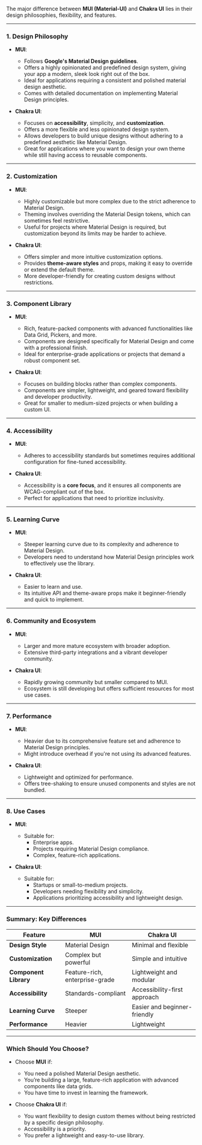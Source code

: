 The major difference between **MUI (Material-UI)** and **Chakra UI** lies in their design philosophies, flexibility, and features.

---

### **1. Design Philosophy**
- **MUI**: 
  - Follows **Google's Material Design guidelines**.
  - Offers a highly opinionated and predefined design system, giving your app a modern, sleek look right out of the box.
  - Ideal for applications requiring a consistent and polished material design aesthetic.
  - Comes with detailed documentation on implementing Material Design principles.

- **Chakra UI**:
  - Focuses on **accessibility**, simplicity, and **customization**.
  - Offers a more flexible and less opinionated design system.
  - Allows developers to build unique designs without adhering to a predefined aesthetic like Material Design.
  - Great for applications where you want to design your own theme while still having access to reusable components.

---

### **2. Customization**
- **MUI**:
  - Highly customizable but more complex due to the strict adherence to Material Design.
  - Theming involves overriding the Material Design tokens, which can sometimes feel restrictive.
  - Useful for projects where Material Design is required, but customization beyond its limits may be harder to achieve.

- **Chakra UI**:
  - Offers simpler and more intuitive customization options.
  - Provides **theme-aware styles** and props, making it easy to override or extend the default theme.
  - More developer-friendly for creating custom designs without restrictions.

---

### **3. Component Library**
- **MUI**:
  - Rich, feature-packed components with advanced functionalities like Data Grid, Pickers, and more.
  - Components are designed specifically for Material Design and come with a professional finish.
  - Ideal for enterprise-grade applications or projects that demand a robust component set.

- **Chakra UI**:
  - Focuses on building blocks rather than complex components.
  - Components are simpler, lightweight, and geared toward flexibility and developer productivity.
  - Great for smaller to medium-sized projects or when building a custom UI.

---

### **4. Accessibility**
- **MUI**:
  - Adheres to accessibility standards but sometimes requires additional configuration for fine-tuned accessibility.

- **Chakra UI**:
  - Accessibility is a **core focus**, and it ensures all components are WCAG-compliant out of the box.
  - Perfect for applications that need to prioritize inclusivity.

---

### **5. Learning Curve**
- **MUI**:
  - Steeper learning curve due to its complexity and adherence to Material Design.
  - Developers need to understand how Material Design principles work to effectively use the library.

- **Chakra UI**:
  - Easier to learn and use.
  - Its intuitive API and theme-aware props make it beginner-friendly and quick to implement.

---

### **6. Community and Ecosystem**
- **MUI**:
  - Larger and more mature ecosystem with broader adoption.
  - Extensive third-party integrations and a vibrant developer community.

- **Chakra UI**:
  - Rapidly growing community but smaller compared to MUI.
  - Ecosystem is still developing but offers sufficient resources for most use cases.

---

### **7. Performance**
- **MUI**:
  - Heavier due to its comprehensive feature set and adherence to Material Design principles.
  - Might introduce overhead if you're not using its advanced features.

- **Chakra UI**:
  - Lightweight and optimized for performance.
  - Offers tree-shaking to ensure unused components and styles are not bundled.

---

### **8. Use Cases**
- **MUI**:
  - Suitable for:
    - Enterprise apps.
    - Projects requiring Material Design compliance.
    - Complex, feature-rich applications.

- **Chakra UI**:
  - Suitable for:
    - Startups or small-to-medium projects.
    - Developers needing flexibility and simplicity.
    - Applications prioritizing accessibility and lightweight design.

---

### **Summary: Key Differences**
| Feature               | **MUI**                          | **Chakra UI**                   |
|-----------------------|----------------------------------|----------------------------------|
| **Design Style**       | Material Design                 | Minimal and flexible            |
| **Customization**      | Complex but powerful            | Simple and intuitive            |
| **Component Library**  | Feature-rich, enterprise-grade  | Lightweight and modular         |
| **Accessibility**      | Standards-compliant             | Accessibility-first approach    |
| **Learning Curve**     | Steeper                        | Easier and beginner-friendly    |
| **Performance**        | Heavier                        | Lightweight                     |

---

### **Which Should You Choose?**
- Choose **MUI** if:
  - You need a polished Material Design aesthetic.
  - You’re building a large, feature-rich application with advanced components like data grids.
  - You have time to invest in learning the framework.

- Choose **Chakra UI** if:
  - You want flexibility to design custom themes without being restricted by a specific design philosophy.
  - Accessibility is a priority.
  - You prefer a lightweight and easy-to-use library.